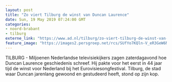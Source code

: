 ```yaml
---
layout: post
title: "Zo viert Tilburg de winst van Duncan Laurence"
date: Sun, 19 May 2019 07:24:00 GMT
categories: 
- noord-brabant 
- tilburg 
externe_link: "https://www.ad.nl/tilburg/zo-viert-tilburg-de-winst-van-duncan-laurence~a5475dc7/"
feature_image: "https://images2.persgroep.net/rcs/SUfYo7KQln-V_eR3GeW6NBS3280/diocontent/148720933/_fitwidth/400/?appId=21791a8992982cd8da851550a453bd7f&quality=0.7"
---
```


TILBURG - Miljoenen Nederlandse televisiekijkers zagen zaterdagavond hoe Duncan Laurence geschiedenis schreef. Hij pakte voor het eerst in 44 jaar tijd de winst voor Nederland bij het Eurovisiesongfestival. Tilburg, de stad waar Duncan jarenlang gewoond en gestudeerd heeft, stond op zijn kop.
